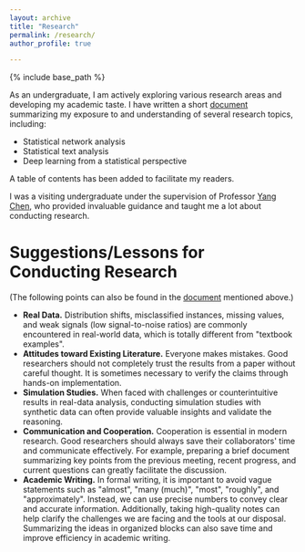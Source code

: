 ```yaml
---
layout: archive
title: "Research"
permalink: /research/
author_profile: true

---
```


{% include base_path %}

As an undergraduate, I am actively exploring various research areas and developing my academic taste. I have written a short [document](https://jacktangsy.github.io/files/Understanding_of_Research.pdf) summarizing my exposure to and understanding of several research topics, including:

- Statistical network analysis
- Statistical text analysis
- Deep learning from a statistical perspective

A table of contents has been added to facilitate my readers.

I was a visiting undergraduate under the supervision of Professor [Yang Chen](https://yangchenfunstatistics.github.io/yangchen.github.io//), who provided invaluable guidance and taught me a lot about conducting research.

Suggestions/Lessons for Conducting Research
====
(The following points can also be found in the [document](https://jacktangsy.github.io/files/Understanding_of_Research.pdf) mentioned above.)

- **Real Data.** Distribution shifts, misclassified instances, missing values, and weak signals (low signal-to-noise ratios) are commonly encountered in real-world data, which is totally different from "textbook examples".
- **Attitudes toward Existing Literature.** Everyone makes mistakes. Good researchers should not completely trust the results from a paper without careful thought. It is sometimes necessary to verify the claims through hands-on implementation.
- **Simulation Studies.** When faced with challenges or counterintuitive results in real-data analysis, conducting simulation studies with synthetic data can often provide valuable insights and validate the reasoning.
- **Communication and Cooperation.** Cooperation is essential in modern research. Good researchers should always save their collaborators' time and communicate effectively. For example, preparing a brief document summarizing key points from the previous meeting, recent progress, and current questions can greatly facilitate the discussion.
- **Academic Writing.** In formal writing, it is important to avoid vague statements such as "almost", "many (much)", "most", "roughly", and "approximately". Instead, we can use precise numbers to convey clear and accurate information. Additionally, taking high-quality notes can help clarify the challenges we are facing and the tools at our disposal. Summarizing the ideas in organized blocks can also save time and improve efficiency in academic writing.
